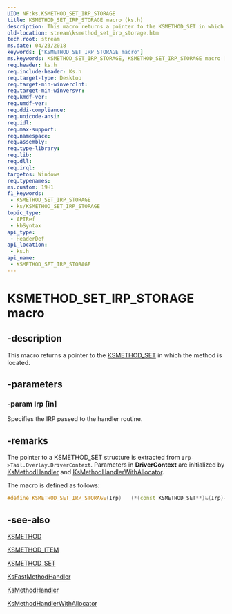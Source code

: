 ```yaml
---
UID: NF:ks.KSMETHOD_SET_IRP_STORAGE
title: KSMETHOD_SET_IRP_STORAGE macro (ks.h)
description: This macro returns a pointer to the KSMETHOD_SET in which the method is located.
old-location: stream\ksmethod_set_irp_storage.htm
tech.root: stream
ms.date: 04/23/2018
keywords: ["KSMETHOD_SET_IRP_STORAGE macro"]
ms.keywords: KSMETHOD_SET_IRP_STORAGE, KSMETHOD_SET_IRP_STORAGE macro [Streaming Media Devices], ks/KSMETHOD_SET_IRP_STORAGE, ksfunc_d413bf2a-7d63-48c2-9e75-d84cf1344f5c.xml, stream.ksmethod_set_irp_storage
req.header: ks.h
req.include-header: Ks.h
req.target-type: Desktop
req.target-min-winverclnt: 
req.target-min-winversvr: 
req.kmdf-ver: 
req.umdf-ver: 
req.ddi-compliance: 
req.unicode-ansi: 
req.idl: 
req.max-support: 
req.namespace: 
req.assembly: 
req.type-library: 
req.lib: 
req.dll: 
req.irql: 
targetos: Windows
req.typenames: 
ms.custom: 19H1
f1_keywords:
 - KSMETHOD_SET_IRP_STORAGE
 - ks/KSMETHOD_SET_IRP_STORAGE
topic_type:
 - APIRef
 - kbSyntax
api_type:
 - HeaderDef
api_location:
 - ks.h
api_name:
 - KSMETHOD_SET_IRP_STORAGE
---
```


# KSMETHOD_SET_IRP_STORAGE macro


## -description

This macro returns a pointer to the [KSMETHOD_SET](./ns-ks-ksmethod_set.md) in which the method is located.

## -parameters

### -param Irp [in]


Specifies the IRP passed to the handler routine.

## -remarks

The pointer to a KSMETHOD_SET structure is extracted from `Irp->Tail.Overlay.DriverContext`. Parameters in **DriverContext** are initialized by [KsMethodHandler](./nf-ks-ksmethodhandler.md) and [KsMethodHandlerWithAllocator](./nf-ks-ksmethodhandlerwithallocator.md).

The macro is defined as follows:

```cpp
#define KSMETHOD_SET_IRP_STORAGE(Irp)   (*(const KSMETHOD_SET**)&(Irp)->Tail.Overlay.DriverContext[0])
```

## -see-also

[KSMETHOD](/windows-hardware/drivers/stream/ksmethod-structure)

[KSMETHOD_ITEM](./ns-ks-ksmethod_item.md)

[KSMETHOD_SET](./ns-ks-ksmethod_set.md)

[KsFastMethodHandler](./nf-ks-ksfastmethodhandler.md)

[KsMethodHandler](./nf-ks-ksmethodhandler.md)

[KsMethodHandlerWithAllocator](./nf-ks-ksmethodhandlerwithallocator.md)
